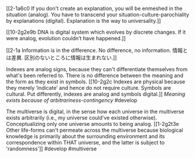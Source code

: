 [[2-1a6c0 If you don't create an explanation, you will be enmeshed in the situation (analog). You have to transcend your situation-culture-parochiality by explanations (digital). Explanation is the way to universality.]]

[[10-2g2e9b DNA is digital system which evolves by discrete changes. If it were analog, evolution couldn’t have happened.]]

[[2-1a Information is in the difference. No difference, no information. 情報とは差異. 区別のないところに情報は生まれない.]]

Indexes are analog signs, because they can't differentiate themselves from what's been referred to. There is no difference between the meaning and the form as they exist in symbols.
[[10-2g2c Indexes are physical because they merely ‘indicate’ and hence do not require culture. Symbols are cultural. Put differently, indexes are analog and symbols digital.]]
*Meaning exists because of arbitrariness-contingency*
#develop 

The multiverse is digital, in the sense how each universe in the multiverse exists arbitrarily (i.e., my universe could've existed otherwise). Conceptualizing only one universe amounts to being analog.
[[1-2g2t3e Other life-forms can't permeate across the multiverse because biological knowledge is primarily about the surrounding environment and its correspondence within THAT universe, and the latter is subject to 'randomness']]
#develop 
#multiverse 